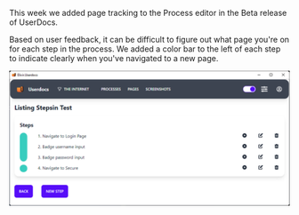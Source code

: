This week we added page tracking to the Process editor in the Beta release of UserDocs.

Based on user feedback, it can be difficult to figure out what page you're on for each step in the process. We added a color bar to the left of each step to indicate clearly when you've navigated to a new page.

![SVG Option](../images/current_page_tracking.png)